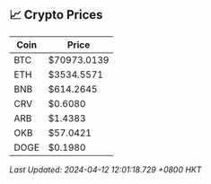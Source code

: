## 📈 Crypto Prices

| Coin | Price |
| ---- | ----- |
| BTC | $70973.0139 |
| ETH | $3534.5571 |
| BNB | $614.2645 |
| CRV | $0.6080 |
| ARB | $1.4383 |
| OKB | $57.0421 |
| DOGE | $0.1980 |

_Last Updated: 2024-04-12 12:01:18.729 +0800 HKT_